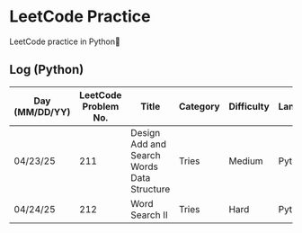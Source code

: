 # LeetCode Practice

LeetCode practice in Python🐍

## Log (Python)
| Day (MM/DD/YY) | LeetCode Problem No. | Title                                      | Category | Difficulty | Language | Time complexity | Space complexity | Notes | Time spent (min) | My solution result | File                      |
|----------------|----------------------|--------------------------------------------|----------|------------|----------|-----------------|------------------|-------|------------------|--------------------|---------------------------|
| 04/23/25       | 211                  | Design Add and Search Words Data Structure | Tries    | Medium     | Python   | O(n)            | O(n)             |       |                  |                    | [q211.py](python/q211.py) |
| 04/24/25       | 212                  | Word Search II                             | Tries    | Hard       | Python   | O()             | O()              |       |                  |                    | [q212.py](python/q212.py) |